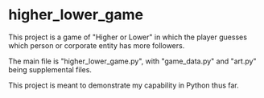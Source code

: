 # higher_lower_game

This project is a game of "Higher or Lower" in which the player guesses which person or corporate entity has more followers.

The main file is "higher_lower_game.py", with "game_data.py" and "art.py" being supplemental files.

This project is meant to demonstrate my capability in Python thus far.